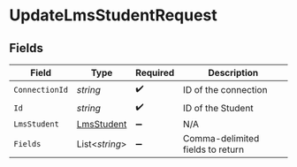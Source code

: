 # UpdateLmsStudentRequest


## Fields

| Field                                               | Type                                                | Required                                            | Description                                         |
| --------------------------------------------------- | --------------------------------------------------- | --------------------------------------------------- | --------------------------------------------------- |
| `ConnectionId`                                      | *string*                                            | :heavy_check_mark:                                  | ID of the connection                                |
| `Id`                                                | *string*                                            | :heavy_check_mark:                                  | ID of the Student                                   |
| `LmsStudent`                                        | [LmsStudent](../../Models/Components/LmsStudent.md) | :heavy_minus_sign:                                  | N/A                                                 |
| `Fields`                                            | List<*string*>                                      | :heavy_minus_sign:                                  | Comma-delimited fields to return                    |